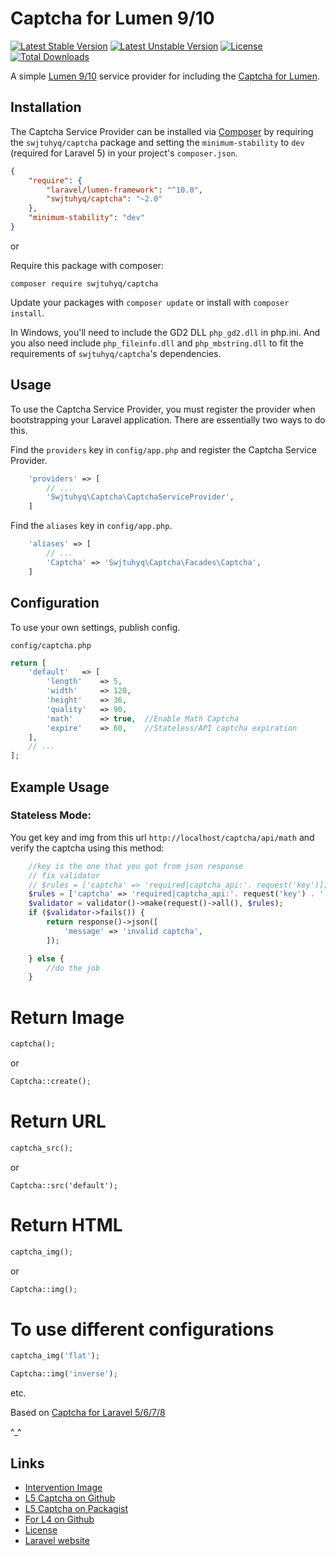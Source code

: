 # Captcha for Lumen 9/10

[![Latest Stable Version](https://poser.pugx.org/swjtuhyq/captcha/v/stable.svg)](https://packagist.org/packages/swjtuhyq/captcha)
[![Latest Unstable Version](https://poser.pugx.org/swjtuhyq/captcha/v/unstable.svg)](https://packagist.org/packages/swjtuhyq/captcha)
[![License](https://poser.pugx.org/swjtuhyq/captcha/license.svg)](https://packagist.org/packages/swjtuhyq/captcha)
[![Total Downloads](https://poser.pugx.org/swjtuhyq/captcha/downloads.svg)](https://packagist.org/packages/swjtuhyq/captcha)

A simple [Lumen 9/10](http://www.laravel.com/) service provider for including the [Captcha for Lumen](https://github.com/swjtuhyq/captcha).
  
## Installation

The Captcha Service Provider can be installed via [Composer](http://getcomposer.org) by requiring the
`swjtuhyq/captcha` package and setting the `minimum-stability` to `dev` (required for Laravel 5) in your
project's `composer.json`.

```json
{
    "require": {
        "laravel/lumen-framework": "^10.0",
        "swjtuhyq/captcha": "~2.0"
    },
    "minimum-stability": "dev"
}
```

or

Require this package with composer:
```
composer require swjtuhyq/captcha
```

Update your packages with ```composer update``` or install with ```composer install```.

In Windows, you'll need to include the GD2 DLL `php_gd2.dll` in php.ini. And you also need include `php_fileinfo.dll` and `php_mbstring.dll` to fit the requirements of `swjtuhyq/captcha`'s dependencies.




## Usage

To use the Captcha Service Provider, you must register the provider when bootstrapping your Laravel application. There are
essentially two ways to do this.

Find the `providers` key in `config/app.php` and register the Captcha Service Provider.

```php
    'providers' => [
        // ...
        'Swjtuhyq\Captcha\CaptchaServiceProvider',
    ]
```

Find the `aliases` key in `config/app.php`.

```php
    'aliases' => [
        // ...
        'Captcha' => 'Swjtuhyq\Captcha\Facades\Captcha',
    ]
```

## Configuration

To use your own settings, publish config.

`config/captcha.php`

```php
return [
    'default'   => [
        'length'    => 5,
        'width'     => 120,
        'height'    => 36,
        'quality'   => 90,
        'math'      => true,  //Enable Math Captcha
        'expire'    => 60,    //Stateless/API captcha expiration
    ],
    // ...
];
```

## Example Usage
### Stateless Mode:
You get key and img from this url
`http://localhost/captcha/api/math`
and verify the captcha using this method:
```php
    //key is the one that you got from json response
    // fix validator
    // $rules = ['captcha' => 'required|captcha_api:'. request('key')];
    $rules = ['captcha' => 'required|captcha_api:'. request('key') . ',math'];
    $validator = validator()->make(request()->all(), $rules);
    if ($validator->fails()) {
        return response()->json([
            'message' => 'invalid captcha',
        ]);

    } else {
        //do the job
    }
```

# Return Image
```php
captcha();
```
or
```php
Captcha::create();
```


# Return URL
```php
captcha_src();
```
or
```
Captcha::src('default');
```

# Return HTML
```php
captcha_img();
```
or
```php
Captcha::img();
```

# To use different configurations
```php
captcha_img('flat');

Captcha::img('inverse');
```
etc.

Based on [Captcha for Laravel 5/6/7/8](https://github.com/mewebstudio/captcha)

^_^

## Links
* [Intervention Image](https://github.com/Intervention/image)
* [L5 Captcha on Github](https://github.com/mewebstudio/captcha)
* [L5 Captcha on Packagist](https://packagist.org/packages/swjtuhyq/captcha)
* [For L4 on Github](https://github.com/mewebstudio/captcha/tree/master-l4)
* [License](http://www.opensource.org/licenses/mit-license.php)
* [Laravel website](http://laravel.com)
